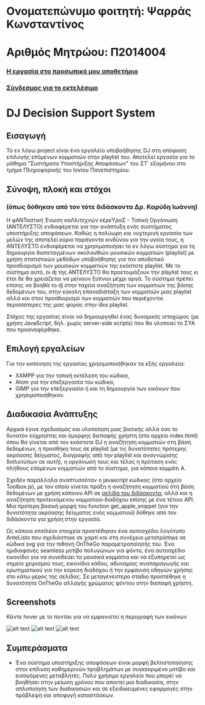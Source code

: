 # Ονοματεπώνυμο φοιτητή: Ψαρράς Κωνσταντίνος

# Αριθμός Μητρώου: Π2014004

### [Η εργασία στο προσωπικό μου αποθετήριο](https://github.com/PsarrasK/DJ_DSS)

### [Σύνδεσμος για το εκτελέσιμο](https://psarrask.github.io/DJ_DSS)

# DJ Decision Support System

## Εισαγωγή

Το εν λόγω project είναι ένα εργαλείο υποβοήθησης DJ στη απόφαση επιλογής επόμενων κομματιών στην playlist του. Αποτελεί εργασία για το μάθημα "Συστήματα Υποστήριξης Αποφάσεων" 
του ΣΤ΄ εξαμήνου στο τμήμα Πληροφορικής του Ιονίου Πανεπιστημίου.

## Σύνοψη, πλοκή και στόχοι 
### (όπως δόθηκαν από τον τότε διδάσκοντα Δρ. Καρύδη Ιωάννη)

Η φΑΝΤαστική Ένωση καΛλιτεχνών κέρκYραΣ - Τοπική Οργάνωση (ΑΝΤΕΛΥΣΤΟ) ενδιαφέρεται για την ανάπτυξη ενός συστήματος υποστήριξης αποφάσεων. Καθώς η πολύωρη και νυχτερινή εργασία των μελών της αποτελεί κύριο παράγοντα κινδύνου για την υγεία τους, η ΑΝΤΕΛΥΣΤΟ ενδιαφέρεται να χρησιμοποιήσει το εν λόγω σύστημα για τη δημιουργία διατεταγμένων ακολουθιών μουσικών κομματιών (playlist) με χρήση στατιστικών μεθόδων υποβοήθησης για τον αποδοτικό προσδιορισμό των μουσικών κομματιών της εκάστοτε playlist. Με το σύστημα αυτό, οι dj της ΑΝΤΕΛΥΣΤΟ θα προετοιμάζουν την playlist τους κι έτσι δε θα χρειάζεται να μείνουν ξύπνιοι μέχρι αργά. Το σύστημα πρέπει επίσης να βοηθά το dj στην ταχεία αναζήτηση των κομματιών της βάσης δεδομένων του, στην εύκολη επαναδιάταξη των κομματιών μιας playlist αλλά και στον προσδιορισμό των κομματιών που περιέχονται περισσότερες της μιας φοράς στην ίδια playlist.

Στόχος της εργασίας είναι να δημιουργηθεί ένας δυναμικός ιστοχώρος (με χρήση JavaScript, δηλ. χωρίς server-side scripts) που θα υλοποιεί το ΣΥΑ που προαναφέρθηκε.

## Επιλογή εργαλείων

Για την εκπόνηση της εργασίας χρησιμοποιήθηκαν τα εξής εργαλεία:
- XAMPP για την τοπική εκτέλεση του κώδικα,
- Atom για την επεξεργασία του κώδικα,
- GIMP για την επεξεργασία ή και τη δημιουργία των εικόνων που χρησιμοποιήθηκαν.

## Διαδικασία Ανάπτυξης

Αρχικά έγινε σχεδιασμός και υλοποίηση μιας βασικής αλλά όσο το δυνατόν εύχρηστης και όμορφης διεπαφής χρήστη (στο αρχείο index.html) όπου θα γίνεται από τον εκάστοτε DJ η αναζήτηση κομματιών στη βάση δεδομένων, η προσθήκη τους σε playlist (με τις δυνατότητες πρότερης ακρόασης δείγματος, διαγραφής από την playlist και αναγνώρισης διπλοτύπων σε αυτή), η οργάνωσή τους και τέλος η πρόταση ενός πλήθους επόμενων κομματιών από το σύστημα, για κάποιο κομμάτι Α.

Σχεδόν παράλληλα αναπτυσσόταν ο javascript κώδικας (στο αρχείο Toolbox.js), με τον οποίο γίνεται πράξη η αναζήτηση κομματιού στη βάση δεδομένων με χρήση κάποιου API σε [σελίδα του διδάσκοντα](https://cir.di.ionio.gr/mir/playlist_api/), αλλά και η αναζήτηση προτεινόμενου κομματιού-διαδόχου επίσης με ένα τέτοιο API. Μια πρότερη βασική μορφή του function get_apple_snippet (για την δυνατότητα ακρόασης δείγματος ενός κομματιού) δόθηκε από τον διδάσκοντα για χρήση στην εργασία.

Ως κάποια επιπλέον στοιχεία προστέθηκαν ένα αυτοσχέδιο λογότυπο AnteListo που σχεδιάστηκε σε χαρτί και στη συνέχεια μετατράπηκε σε κώδικα svg για την πιθανή OnTheGo παραμετροποίησής του. Ένα ημιδιαφανές seamless μοτίβο πολυγώνων για φόντο, ένα αυτοσχέδιο εικονίδιο για να συνοδεύει τα μουσικά κομμάτια και να εξυπηρετεί ως σημείο χειρισμού τους, εικονίδια κάδου, αδυναμίας αναπαραγωγής και ερωτηματικού για την εύρεση διαδόχου ή την εμφάνιση οδηγιών χρήσης στο κάτω μέρος της σελίδας. Σε μεταγενέστερο στάδιο προστέθηκε η δυνατότητα OnTheGo αλλαγής χρώματος φόντου στην διεπαφή χρήστη.

## Screenshots
Κάντε hover με το ποντίκι για να εμφανιστεί η περιγραφή των εικόνων

![alt text](https://github.com/PsarrasK//master/screenshots/.png "Αρχική οθόνη")
![alt text](https://github.com/PsarrasK//master/screenshots/.png "Αναζήτηση κομματιού στη βάση δεδομένων")
![alt text](https://github.com/PsarrasK//master/screenshots/.png "Δημιουργία και οργάνωση Playlist (δεξιά λίστα)")

## Συμπεράσματα

- Ένα σύστημα υποστήριξης αποφάσεων είναι μορφή βελτιστοποίησης στην επίλυση καθημερινών προβλημάτων με συγκεκριμένο μοτίβο και εισαγόμενες μεταβλητές. Πολύ χρήσιμο εργαλείο που μπορεί να βοηθήσει στην μείωση χρόνου που απαιτεί μια διαδικασία, στην απλοποίηση των διαδικασιών και σε εξειδικευμένες εφαρμογές στην πρόβλεψη και αποφυγή καταστάσεων.
